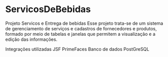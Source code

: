 # ServicosDeBebidas

Projeto Servicos e Entrega de bebidas
Esse projeto trata-se de um sistema de gerenciamento de serviços e cadastros de fornecedores e produtos, formado por meio de tabelas e janelas que permitem a visualização e a edição das informações.

Integrações utilizadas
JSF
PrimeFaces
Banco de dados PostGreSQL

